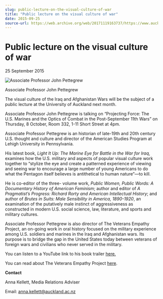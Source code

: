 ```yaml
---
slug: public-lecture-on-the-visual-culture-of-war
title: "Public lecture on the visual culture of war"
date: 2015-09-25
source-url: https://web.archive.org/web/20171119163737/https://www.auckland.ac.nz/en/about/news-events-and-notices/news/news-2015/09/public-lecture-on-the-visual-culture-of-war.html
---
```

Public lecture on the visual culture of war
===========================================

25 September 2015

![Associate Professor John Pettegrew](https://www.auckland.ac.nz/en/about/news-events-and-notices/news/news-2015/09/public-lecture-on-the-visual-culture-of-war/_jcr_content/par/textimage/image.img.jpg/1453345321680.jpg "Associate Professor John Pettegrew")

Associate Professor John Pettegrew

The visual culture of the Iraq and Afghanistan Wars will be the subject of a public lecture at the University of Auckland next month.

Associate Professor John Pettegrew is talking on “Projecting Force: The U.S. Marines and the Optics of Combat in the Post-September 11th Wars” on Thursday, 8 October, Room 332, 1-11 Short Street at 4pm.

Associate Professor Pettegrew is an historian of late-19th and 20th century U.S. thought and culture and director of the American Studies Program at Lehigh University in Pennsylvania.

His latest book, _Light It Up: The Marine Eye for Battle in the War for Iraq_, examines how the U.S. military and aspects of popular visual culture work together to “stylize the eye and create a patterned experience of viewing and seeing war to encourage a large number of young Americans to do what the Pentagon itself believes is antithetical to human nature”—to kill.

He is co-editor of the three- volume work, _Public Women, Public Words: A Documentary History of American Feminism_; author and editor of _A Pragmatist’s Progress: Richard Rorty and American Intellectual History_; and author of _Brutes in Suits: Male Sensibility in America, 1890-1920_, an examination of the putatively male instinct of aggressiveness as constructed in modern U.S. social science, law, literature, and sports and military cultures.

Associate Professor Pettegrew is also director of The Veterans Empathy Project, an on-going work in oral history focused on the military experience among U.S. soldiers and marines in the Iraq and Afghanistan wars. Its purpose is to bridge the gap in the United States today between veterans of foreign wars and civilians who never served in the military.

You can listen to a YouTube link to his book trailer [here.](https://www.youtube.com/watch?v=iIYd_PI_cdk&feature=youtu.be)

You can read about The Veterans Empathy Project [here](https://veteransempathy.lehigh.edu/in-their-own-words).

**Contact**

Anna Kellett, Media Relations Adviser

Email: [anna.kellett@auckland.ac.nz](mailto:anna.kellett@auckland.ac.nz)